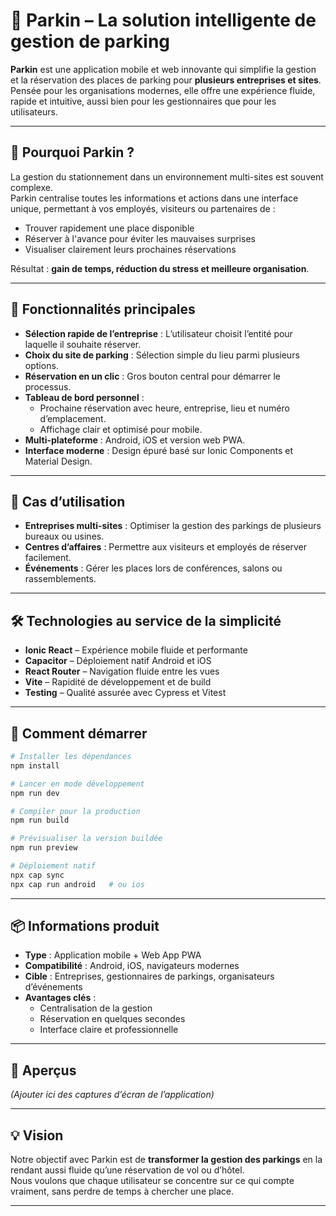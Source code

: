 
# 🚗 Parkin – La solution intelligente de gestion de parking

**Parkin** est une application mobile et web innovante qui simplifie la gestion et la réservation des places de parking pour **plusieurs entreprises et sites**.  
Pensée pour les organisations modernes, elle offre une expérience fluide, rapide et intuitive, aussi bien pour les gestionnaires que pour les utilisateurs.

---

## 🌟 Pourquoi Parkin ?

La gestion du stationnement dans un environnement multi-sites est souvent complexe.  
Parkin centralise toutes les informations et actions dans une interface unique, permettant à vos employés, visiteurs ou partenaires de :

- Trouver rapidement une place disponible
- Réserver à l'avance pour éviter les mauvaises surprises
- Visualiser clairement leurs prochaines réservations

Résultat : **gain de temps, réduction du stress et meilleure organisation**.

---

## 📱 Fonctionnalités principales

- **Sélection rapide de l’entreprise** : L’utilisateur choisit l’entité pour laquelle il souhaite réserver.
- **Choix du site de parking** : Sélection simple du lieu parmi plusieurs options.
- **Réservation en un clic** : Gros bouton central pour démarrer le processus.
- **Tableau de bord personnel** :
  - Prochaine réservation avec heure, entreprise, lieu et numéro d’emplacement.
  - Affichage clair et optimisé pour mobile.
- **Multi-plateforme** : Android, iOS et version web PWA.
- **Interface moderne** : Design épuré basé sur Ionic Components et Material Design.

---

## 🎯 Cas d’utilisation

- **Entreprises multi-sites** : Optimiser la gestion des parkings de plusieurs bureaux ou usines.
- **Centres d’affaires** : Permettre aux visiteurs et employés de réserver facilement.
- **Événements** : Gérer les places lors de conférences, salons ou rassemblements.

---

## 🛠️ Technologies au service de la simplicité

- **Ionic React** – Expérience mobile fluide et performante
- **Capacitor** – Déploiement natif Android et iOS
- **React Router** – Navigation fluide entre les vues
- **Vite** – Rapidité de développement et de build
- **Testing** – Qualité assurée avec Cypress et Vitest

---

## 🚀 Comment démarrer

```bash
# Installer les dépendances
npm install

# Lancer en mode développement
npm run dev

# Compiler pour la production
npm run build

# Prévisualiser la version buildée
npm run preview

# Déploiement natif
npx cap sync
npx cap run android   # ou ios
```

---

## 📦 Informations produit

- **Type** : Application mobile + Web App PWA
- **Compatibilité** : Android, iOS, navigateurs modernes
- **Cible** : Entreprises, gestionnaires de parkings, organisateurs d’événements
- **Avantages clés** :
  - Centralisation de la gestion
  - Réservation en quelques secondes
  - Interface claire et professionnelle

---

## 📸 Aperçus

*(Ajouter ici des captures d’écran de l’application)*

---

## 💡 Vision

Notre objectif avec Parkin est de **transformer la gestion des parkings** en la rendant aussi fluide qu’une réservation de vol ou d’hôtel.  
Nous voulons que chaque utilisateur se concentre sur ce qui compte vraiment, sans perdre de temps à chercher une place.

---
